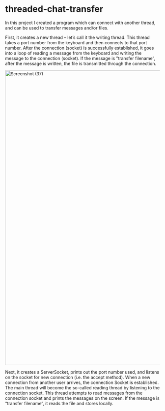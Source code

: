 # threaded-chat-transfer
In this project I created a program which can connect with another thread, and can be used to transfer messages and/or files.

First, it creates a new thread – let’s call it the writing thread. This thread takes a port number from the keyboard and then connects to that port number. After the connection (socket) is successfully established, it goes into a loop of reading a message from the keyboard and writing the message to the connection (socket). If the message is ”transfer filename”, after the message is written, the file is transmitted through the connection.

<img width="959" alt="Screenshot (37)" src="https://github.com/pranav-gautam/sample/assets/64377125/ace3febe-a975-4011-8cf7-aa3ae337fef8">


Next, it creates a ServerSocket, prints out the port number used, and listens on the socket for new connection (i.e. the accept method). When a new connection from another user arrives, the connection Socket is established. The main thread will become the so-called reading thread by listening to the connection socket. This thread attempts to read messages from the connection socket and prints the messages on the screen. If the message is “transfer filename”, it reads the file and stores locally.

